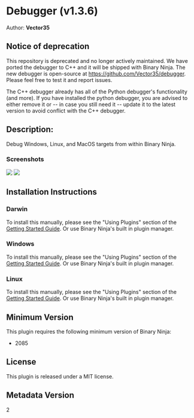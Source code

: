 # Debugger (v1.3.6)
Author: **Vector35**

## Notice of deprecation

This repository is deprecated and no longer actively maintained. We have ported the debugger to C++ and it will be shipped with Binary Ninja.
The new debugger is open-source at https://github.com/Vector35/debugger. Please feel free to test it and report issues.

The C++ debugger already has all of the Python debugger's functionality (and more). If you have installed the python debugger, you are advised to either remove it or -- in case you still need it -- update it to the latest version to avoid conflict with the C++ debugger.

## Description:

Debug Windows, Linux, and MacOS targets from within Binary Ninja.

### Screenshots

![](https://github.com/Vector35/debugger/blob/master/media/gui.png?raw=true)
![](https://github.com/Vector35/debugger/blob/master/media/cli.png?raw=true)




## Installation Instructions

### Darwin

To install this manually, please see the "Using Plugins" section of the [Getting Started Guide](https://docs.binary.ninja/getting-started.html#using-plugins). Or use Binary Ninja's built in plugin manager.

### Windows

To install this manually, please see the "Using Plugins" section of the [Getting Started Guide](https://docs.binary.ninja/getting-started.html#using-plugins). Or use Binary Ninja's built in plugin manager.

### Linux

To install this manually, please see the "Using Plugins" section of the [Getting Started Guide](https://docs.binary.ninja/getting-started.html#using-plugins). Or use Binary Ninja's built in plugin manager.

## Minimum Version

This plugin requires the following minimum version of Binary Ninja:

* 2085


## License

This plugin is released under a MIT license.
## Metadata Version

2
